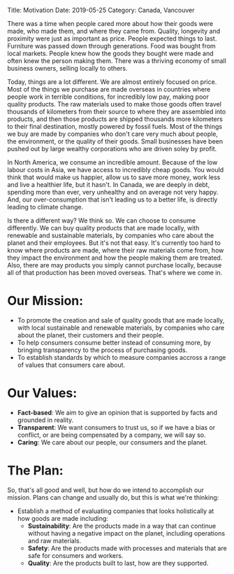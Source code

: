Title: Motivation
Date: 2019-05-25
Category: Canada, Vancouver

There was a time when people cared more about how their goods were made, who made them, and where they came from. Quality, longevity and proximity were just as important as price. People expected things to last. Furniture was passed down through generations. Food was bought from local markets. People knew how the goods they bought were made and often knew the person making them. There was a thriving economy of small business owners, selling locally to others.

Today, things are a lot different. We are almost entirely focused on price. Most of the things we purchase are made overseas in countries where people work in terrible conditions, for incredibly low pay, making poor quality products. The raw materials used to make those goods often travel thousands of kilometers from their source to where they are assembled into products, and then those products are shipped thousands more kilometers to their final destination, mostly powered by fossil fuels. Most of the things we buy are made by companies who don't care very much about people, the environment, or the quality of their goods. Small businesses have been pushed out by large wealthy  corporations who are driven soley by profit.

In North America, we consume an incredible amount. Because of the low labour costs in Asia, we have access to incredibly cheap goods. You would think that would make us happier, allow us to save more money, work less and live a healthier life, but it hasn't. In Canada, we are deeply in debt, spending more than ever, very unhealthy and on average not very happy. And, our over-consumption that isn't leading us to a better life, is directly leading to climate change.

Is there a different way? We think so. We can choose to consume differently. We can buy quality products that are made locally, with renewable and sustainable materials, by companies who care about the planet and their employees. But it's not that easy. It's currently too hard to know where products are made, where their raw materials come from, how they impact the environment and how the people making them are treated. Also, there are may products you simply cannot purchase locally, because all of that production has been moved overseas. That's where we come in.

# Our Mission:

- To promote the creation and sale of quality goods that are made locally, with local sustainable and renewable materials, by companies who care about the planet, their customers and their people.
- To help consumers consume better instead of consuming more, by bringing transparency to the process of purchasing goods.
- To establish standards by which to measure companies accross a range of values that consumers care about.

# Our Values:

- **Fact-based**: We aim to give an opinion that is supported by facts and grounded in reality.
- **Transparent**: We want consumers to trust us, so if we have a bias or conflict, or are being compensated by a company, we will say so.
- **Caring**: We care about our people, our consumers and the planet.



# The Plan:

So, that's all good and well, but how do we intend to accomplish our mission. Plans can change and usually do, but this is what we're thinking:

- Establish a method of evaluating companies that looks holistically at how goods are made including:
  - **Sustainability**: Are the products made in a way that can continue without having a negative impact on the planet, including operations and raw materials.
  - **Safety**: Are the products made with processes and materials that are safe for consumers and workers.
  - **Quality**: Are the products built to last, how are they supported.